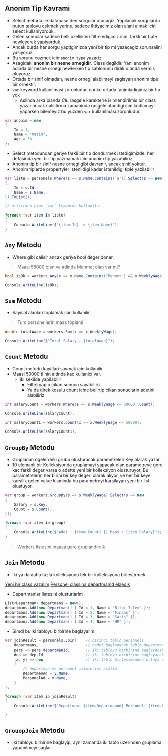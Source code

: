 ## Anonim Tip Kavrami

* Select metodu ile database'den sorgular atacagiz. Yapilacak sorgularda butun tabloyu cekmek yerine, sadece ihtiyacimiz olan alani almak icin select kullaniyorduk.
* Gelen sonuclar sadece belli ozellikleri filtreledigimiz icin, farkli bir tipte newleyerek yapiyorduk.
* Ancak burda her sorgu yaptigimizda yeni bir tip mi yazacagiz sorunsalini yasiyoruz.
* Bu sorunu cozmek icin `anonim type` yazariz.
* Asagidaki **anonim bir nesne ornegidir**. Class degildir. Yani anonim adinda bir nesne ornegi newlerken tip sablonunu direk o anda vermis oluyoruz.
* Ortada bir sinif olmadan, nesne ornegi alabilmeyi saglayan anonim tipe bir ornektir.
* `var` keyword kullanilmasi zorunludur, cunku ortada tanimladigimiz bir tip yok
  * Aslinda arka planda *CIL* rasgele karakterle isimlendirilmis bir class yazar ancak calistirma zamaninda rasgele atandigi icin kodlamayi yaparken bilemeyiz bu yuzden `var` kullanilmasi zorunludur.

```C#
var anonim = new
{
    Id = 1,
    Name = "Metin",
    Age = 30
};
```

* Select metodundan geriye farkli bir tip dondurmek istedigimizde, her defasinda yeni bir tip yazmamak icin anonim tip yazabiliriz.
* Anonim tip bir sinif nesne ornegi gibi davranir, ancak sinif yoktur.
* Anonim tiplerde propertyler istenildigi kadar istenildigi tiple yazilabilir

```C#
var liste = personels.Where(s => s.Name.Contains('a')).Select(s => new
{
    Id = s.Id,
    Name = s.Name,
}).ToList();

// erisirken yine `var` keywordu kullanilir

foreach (var item in liste)
{
    Console.WriteLine($"{item.Id} -> {item.Name}");
}
```

## `Any` Metodu

* Where gibi calisir ancak geriye bool deger doner.

> Maasi 58000 olan ve adinda Mehmet olan var mi?

```C#
bool isOk = workers.Any(x => x.Name.Contains("Mehmet") && x.WeeklyWage == 58000);

Console.WriteLine(isOk);
```

## `Sum` Metodu

* Sayisal alanlari toplamak icin kullanilir

> Tum personellerin maas toplami

```C#
double totalWage = workers.Sum(x => x.WeeklyWage);

Console.WriteLine($"Total Salary : {totalWage}");
```

## `Count` Metodu

* Count metodu kayitlari saymak icin kullanilir
* Maasi 50000 tl nin altinda kac kullanici var.
  * iki sekilde yapilabilir
    * Filtre yapip cikan sonucu sayabiliriz
    * Ya da direk kosulu count icine belirtip cikan sonuclarin adetini alabiliriz

```C#
int salaryCount = workers.Where(s => s.WeeklyWage <= 50000).Count();

Console.WriteLine(salaryCount);
```

```C#
int salaryCount1 = workers.Count(x => x.WeeklyWage <= 50000);

Console.WriteLine(salaryCount1);
```

## `GroupBy` Metodu

* Gruplanan ogelerdeki grubu olusturacak parametreleri Key olarak yazar.
* 10 elemanli bir Kolleksiyonda gruplamayi yapacak olan parametreye gore kac farkli deger varsa o adette yeni bir kolleksiyon olusturuyor, Bu parametrelerin her birini bir key degeri olarak aliyor, ve her bir keye karsilik gelen value kisminda bu parametreyi karsilayan yeni bir list olustuyor.

```C#
var group = workers.GroupBy(s => s.WeeklyWage).Select(s => new
{
    Salary = s.Key,
    Count = s.Count(),
});

foreach (var item in group)
{
    Console.WriteLine($"Adet : {item.Count} || Maas : {item.Salary}");
}
```

> Workers listesini maasa gore gruplandirdik.

## `Join` Metodu

* Iki ya da daha fazla kolleksiyonu tek bir kolleksiyona birlestirmek.

[Yeni bir class yazalim](/Departman.cs)
[Personel classina departmanId ekledik]()

* Departmanlar listesini olusturlarim

```C#
List<Departman> departmans = new();
departmans.Add(new Departman() { Id = 1, Name = "Bilgi Islem" });
departmans.Add(new Departman() { Id = 2, Name = "Finans" });
departmans.Add(new Departman() { Id = 3, Name = "Satis" });
departmans.Add(new Departman() { Id = 4, Name = "HR" });
```

* Simdi bu iki tabloyu birbirine baglayalim

```C#
var joinResult = personels.Join(    // birinci tablo personels
    departmans,                     // hedef baglanacak tablo departmans
    pers => pers.departmanId,       // iki tabloyu birbirine baglayacak ortak kolon (ilk tablo icin)
    dep => dep.Id,                  // iki tabloyu birbirine baglayacak ortak kolan (ikinci tablo icin)
    (x, y) => new                   // iki tablo birlesiminden ortaya cikacak olan yeni anonim tablo
    {
        // departman ve personel isimlerini alalim
        DepartmanAd = y.Name,
        PersonelAd = x.Name,
    }
);

foreach (var item in joinResult)
{
    Console.WriteLine($"Departman: {item.DepartmanAd} Personel: {item.PersonelAd}");

}
```

## `GrouopJoin` Metodu

* Iki tabloyu birbirine baglayip, ayni zamanda iki tablo uzerinden gruplama yapabilmeyi saglar.
